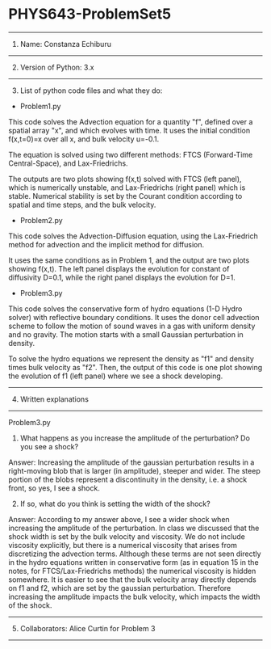 # PHYS643-ProblemSet5
------------------------------------
1. Name: Constanza Echiburu
------------------------------------
2. Version of Python: 3.x
------------------------------------
3. List of python code files and what they do:

- Problem1.py

This code solves the Advection equation for a quantity "f", defined over a spatial array "x", and which evolves with time. It uses the initial condition f(x,t=0)=x over all x, and bulk velocity u=-0.1.

The equation is solved using two different methods: FTCS (Forward-Time Central-Space), and Lax-Friedrichs.

The outputs are two plots showing f(x,t) solved with FTCS (left panel), which is numerically unstable, and Lax-Friedrichs (right panel) which is stable. Numerical stability is set by the Courant condition according to spatial and time steps, and the bulk velocity.


- Problem2.py

This code solves the Advection-Diffusion equation, using the Lax-Friedrich method for advection and the implicit method for diffusion.

It uses the same conditions as in Problem 1, and the output are two plots showing f(x,t). The left panel displays the evolution for constant of diffusivity D=0.1, while the right panel displays the evolution for D=1. 

- Problem3.py

This code solves the conservative form of hydro equations (1-D Hydro solver) with reflective boundary conditions. It uses the donor cell advection scheme to follow the motion of sound waves in a gas with uniform density and no gravity. The motion starts with a small Gaussian perturbation in density.

To solve the hydro equations we represent the density as "f1" and density times bulk velocity as "f2". Then, the output of this code is one plot showing the evolution of f1 (left panel) where we see a shock developing.

------------------------------------
4. Written explanations
------------------------------------

Problem3.py

1) What happens as you increase the amplitude of the perturbation? Do you see a shock? 

Answer: Increasing the amplitude of the gaussian perturbation results in a right-moving blob that is larger (in amplitude), steeper and wider. The steep portion of the blobs represent a discontinuity in the density, i.e. a shock front, so yes, I see a shock.

2) If so, what do you think is setting the width of the shock?

Answer: According to my answer above, I see a wider shock when increasing the amplitude of the perturbation. In class we discussed that the shock width is set by the bulk velocity and viscosity. We do not include viscosity explicitly, but there is a numerical viscosity that arises from discretizing the advection terms. Although these terms are not seen directly in the hydro equations written in conservative form (as in equation 15 in the notes, for FTCS/Lax-Friedrichs methods) the numerical viscosity is hidden somewhere. It is easier to see that the bulk velocity array directly depends on f1 and f2, which are set by the gaussian perturbation. Therefore increasing the amplitude impacts the bulk velocity, which impacts the width of the shock.

------------------------------------
5. Collaborators: Alice Curtin for Problem 3
------------------------------------
